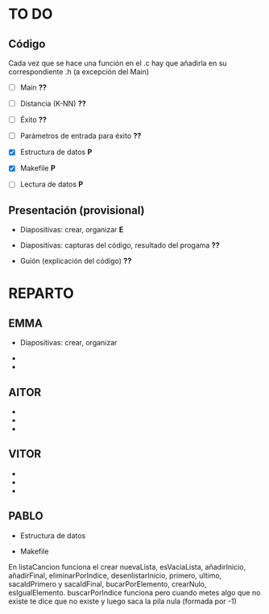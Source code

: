 # TO DO

## Código

Cada vez que se hace una función en el .c hay que añadirla en su correspondiente .h (a excepción del Main)

- [ ] Main **??**

- [ ] Distancia (K-NN) **??**

- [ ] Éxito **??**

- [ ] Parámetros de entrada para éxito **??**

- [x] Estructura de datos **P**

- [x] Makefile **P**

- [ ] Lectura de datos **P**


## Presentación (provisional)

- Diapositivas: crear, organizar **E**

- Diapositivas: capturas del código, resultado del progama **??**

- Guión (explicación del código) **??**


# REPARTO

## EMMA

- Diapositivas: crear, organizar

- 

- 

## AITOR

- 

- 

- 

## VITOR

- 

- 

- 

## PABLO

- Estructura de datos

- Makefile

En listaCancion funciona el crear nuevaLista, esVaciaLista, añadirInicio, añadirFinal, eliminarPorIndice, desenlistarInicio, primero, ultimo, sacaIdPrimero y sacaIdFinal, bucarPorElemento, crearNulo, esIgualElemento. buscarPorIndice funciona pero cuando metes algo que no existe te dice que no existe y luego saca la pila nula (formada por -1)
